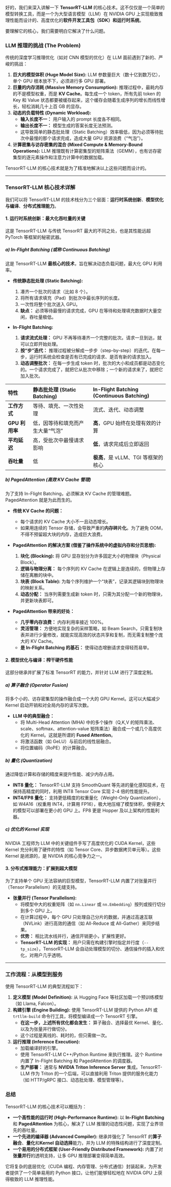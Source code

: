 好的，我们来深入讲解一下 **TensorRT-LLM** 的核心技术。这不仅仅是一个简单的模型转换工具，而是一个为大型语言模型（LLM）在 NVIDIA GPU 上实现极致推理性能而设计的、高度优化的**软件开发工具包（SDK）和运行时系统**。

要理解它的核心，我们需要明白它解决了什么问题。

### LLM 推理的挑战 (The Problem)

传统的深度学习推理优化（如对 CNN 模型的优化）在 LLM 面前遇到了新的、严峻的挑战：

1.  **巨大的模型体积 (Huge Model Size):** LLM 参数量巨大（数十亿到数万亿），单个 GPU 根本放不下，必须进行多 GPU 部署。
2.  **巨量的内存消耗 (Massive Memory Consumption):** 推理过程中，最耗内存的不是模型权重，而是 **KV Cache**。每生成一个 token，所有先前 token 的 Key 和 Value 状态都要被缓存起来，这个缓存会随着生成序列的增长而线性增长，轻松消耗几十上百 GB 的显存。
3.  **动态的负载特性 (Dynamic Workload):**
    *   **输入长度不一：** 用户输入的 prompt 长度各不相同。
    *   **输出长度不一：** 模型生成的答案长度无法预测。
    *   这导致简单的静态批处理（Static Batching）效率极低，因为必须等待批次中最慢的那个请求完成，造成大量 GPU 资源浪费（“气泡”）。
4.  **计算密集与访存密集的混合 (Mixed Compute & Memory-Bound Operations):** LLM 推理既有计算密集型的矩阵乘法（GEMM），也有访存密集型的逐元素操作和注意力计算中的数据加载。

TensorRT-LLM 的核心技术就是为了精准地解决以上这些问题而设计的。

---

### TensorRT-LLM 核心技术详解

我们可以将 TensorRT-LLM 的技术栈分为三个层面：**运行时系统创新**、**模型优化与编译**、**分布式推理能力**。

#### 1. 运行时系统创新：最大化吞吐量的关键

这是 TensorRT-LLM 与传统 TensorRT 最大的不同之处，也是其性能远超 PyTorch 等框架的秘密武器。

##### a) In-Flight Batching (或称 Continuous Batching)

这是 TensorRT-LLM **最核心的技术**，旨在解决动态负载问题，最大化 GPU 利用率。

*   **传统静态批处理 (Static Batching):**
    1.  凑齐一个批次的请求（比如 8 个）。
    2.  将所有请求填充（Pad）到批次中最长序列的长度。
    3.  一次性将整个批次送入 GPU。
    4.  **缺点：** 必须等待最慢的请求完成，GPU 在等待和处理填充数据时大量空闲，吞吐量极低。

*   **In-Flight Batching:**
    1.  **请求流式处理：** GPU 不再等待凑齐一个完整的批次。请求一旦到达，就可以立即开始处理。
    2.  **按“步”迭代：** 推理过程被分解成一步步（step-by-step）的迭代。在每一步，运行时系统会检查是否有已完成的请求、是否有新的请求加入。
    3.  **动态调整批次：** 在每一步生成 token 时，批次的大小和成员都是动态变化的。一个请求完成了，就把它从批次中移除；一个新的请求来了，就把它加入批次。

| 特性 | 静态批处理 (Static Batching) | In-Flight Batching (Continuous Batching) |
| :--- | :--- | :--- |
| **工作方式** | 等待、填充、一次性处理 | 流式、迭代、动态调整 |
| **GPU 利用率** | 低，因等待和填充而产生大量“气泡” | **高**，GPU 始终在处理有效的计算 |
| **平均延迟** | 高，受批次中最慢请求影响 | **低**，请求完成后立即返回 |
| **吞吐量** | 低 | **极高**，是 vLLM、TGI 等框架的核心 |

##### b) PagedAttention (高效 KV Cache 管理)

为了支持 In-Flight Batching，必须解决 KV Cache 的管理难题。PagedAttention 就是为此而生的。

*   **传统 KV Cache 的问题：**
    *   每个请求的 KV Cache 大小不一且动态增长。
    *   如果用连续的 Tensor 存储，会导致严重的**内存碎片化**。为了避免 OOM，不得不预留超大块的内存，造成巨大浪费。

*   **PagedAttention 的解决方案 (借鉴了操作系统中的虚拟内存和分页思想):**
    1.  **块化 (Blocking):** 将 GPU 显存划分为许多固定大小的物理块（Physical Block）。
    2.  **逻辑与物理分离：** 每个序列的 KV Cache 在逻辑上是连续的，但物理上存储在离散的块中。
    3.  **块表 (Block Table):** 为每个序列维护一个“块表”，记录其逻辑块到物理块的映射关系。
    4.  **动态分配：** 当序列需要生成新 token 时，只需为其分配一个新的物理块，并更新块表即可。

*   **PagedAttention 带来的好处：**
    *   **几乎零内存浪费：** 内存利用率接近 100%。
    *   **灵活管理：** 方便地实现复杂的采样策略，如 Beam Search，只需复制块表并进行少量修改，就能实现高效的状态共享和复制，而无需复制整个庞大的 KV Cache。
    *   **是 In-Flight Batching 的基石：** 使得动态增删请求变得轻而易举。

#### 2. 模型优化与编译：榨干硬件性能

这部分继承并扩展了标准 TensorRT 的能力，并针对 LLM 进行了深度定制。

##### a) 算子融合 (Operator Fusion)

将多个小的、访存密集型的操作融合成一个大的 GPU Kernel。这可以大幅减少 Kernel 启动开销和对全局内存的读写次数。
*   **LLM 中的典型融合：**
    *   将 Multi-Head Attention (MHA) 中的多个操作（Q,K,V 的矩阵乘法、scale、softmax、attention-value 矩阵乘法）融合成一个或几个高度优化的 Kernel。这就是所谓的 **Fused Attention**。
    *   将激活函数（如 GeLU）与前后的线性层融合。
    *   将位置编码（RoPE）的计算融合。

##### b) 量化 (Quantization)

通过降低计算和存储的精度来提升性能、减少内存占用。
*   **INT8 量化：** TensorRT-LLM 支持 SmoothQuant 等先进的量化感知技术，在保持高精度的同时，利用 INT8 Tensor Core 实现 2-4 倍的性能提升。
*   **INT4/FP8 量化：** 支持更低精度的权重量化（Weight-Only Quantization），如 W4A16（权重用 INT4，计算用 FP16），极大地压缩了模型体积，使得更大的模型可以部署在更小的 GPU 上。FP8 更是 Hopper 及以上架构的性能利器。

##### c) 优化的 Kernel 实现

NVIDIA 工程师为 LLM 中的关键组件手写了高度优化的 CUDA Kernel，这些 Kernel 充分利用了硬件的特性（如 Tensor Core、异步数据拷贝单元等）。这些 Kernel 是闭源的，是 NVIDIA 的核心竞争力之一。

#### 3. 分布式推理能力：扩展到超大模型

为了支持单个 GPU 无法容纳的巨型模型，TensorRT-LLM 内置了对张量并行（Tensor Parallelism）的无缝支持。

*   **张量并行 (Tensor Parallelism):**
    *   将模型中大的权重矩阵（如 `nn.Linear` 或 `nn.Embedding`）按列或按行切分到多个 GPU 上。
    *   在计算过程中，每个 GPU 只处理自己分片的数据，并通过高速互联（NVLink）进行高效的通信（如 All-Reduce 或 All-Gather）来同步结果。
    *   **优势：** 相比流水线并行，通信开销更小，扩展性更好。
    *   **TensorRT-LLM 的实现：** 用户只需在构建引擎时指定并行度（`--tp_size`），TensorRT-LLM 会自动处理模型的切分、通信操作的插入和优化，对用户几乎透明。

---

### 工作流程：从模型到服务

使用 TensorRT-LLM 的典型流程如下：

1.  **定义模型 (Model Definition):** 从 Hugging Face 等社区加载一个预训练模型（如 Llama, Falcon）。
2.  **构建引擎 (Engine Building):** 使用 TensorRT-LLM 提供的 Python API 或 `trtllm-build` 命令行工具，将模型编译成一个 TensorRT 引擎。
    *   **在这一步，上述所有优化都会发生：** 算子融合、选择最优 Kernel、量化、以及为张量并行做切分。
    *   这个过程是离线的、耗时的，但只需做一次。
3.  **运行推理 (Inference Execution):**
    *   加载编译好的引擎。
    *   使用 TensorRT-LLM C++/Python Runtime 来执行推理。这个 Runtime 内置了 In-Flight Batching 和 PagedAttention 的调度器。
    *   **生产部署：** 通常与 **NVIDIA Triton Inference Server** 集成。TensorRT-LLM 作为 Triton 的一个后端，可以直接利用 Triton 提供的服务化能力（如 HTTP/gRPC 接口、动态批处理、模型管理等）。

### 总结

TensorRT-LLM 的核心技术可以概括为：

*   **一个高性能的运行时 (High-Performance Runtime):** 以 **In-Flight Batching** 和 **PagedAttention** 为核心，解决了 LLM 推理的动态性问题，实现了业界领先的吞吐量。
*   **一个先进的编译器 (Advanced Compiler):** 继承并强化了 TensorRT 的**算子融合**、**量化**和**Kernel 自动选择**能力，并为 LLM 的特殊结构进行了深度定制。
*   **一个易用的分布式框架 (User-Friendly Distributed Framework):** 内置了对**张量并行**的透明支持，让多 GPU 推理部署变得简单高效。

它将复杂的底层优化（CUDA 编程、内存管理、分布式通信）封装起来，为开发者提供了一个简单易用的 Python 接口，让他们能够轻松地在 NVIDIA GPU 上获得极致的 LLM 推理性能。